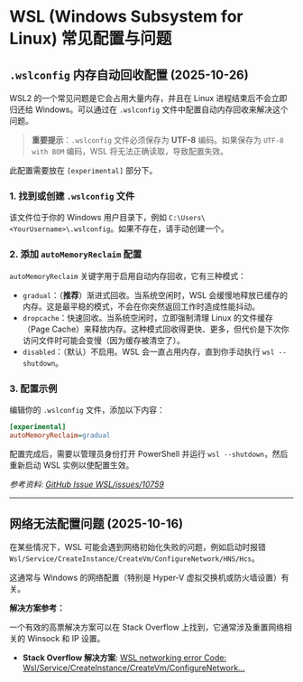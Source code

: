 
# WSL (Windows Subsystem for Linux) 常见配置与问题

## `.wslconfig` 内存自动回收配置 (2025-10-26)

WSL2 的一个常见问题是它会占用大量内存，并且在 Linux 进程结束后不会立即归还给 Windows。可以通过在 `.wslconfig` 文件中配置自动内存回收来解决这个问题。

> **重要提示**：`.wslconfig` 文件必须保存为 **UTF-8** 编码。如果保存为 `UTF-8 with BOM` 编码，WSL 将无法正确读取，导致配置失效。

此配置需要放在 `[experimental]` 部分下。

### 1. 找到或创建 `.wslconfig` 文件

该文件位于你的 Windows 用户目录下，例如 `C:\Users\<YourUsername>\.wslconfig`。如果不存在，请手动创建一个。

### 2. 添加 `autoMemoryReclaim` 配置

`autoMemoryReclaim` 关键字用于启用自动内存回收，它有三种模式：

* `gradual`：（**推荐**）渐进式回收。当系统空闲时，WSL 会缓慢地释放已缓存的内存。这是最平稳的模式，不会在你突然返回工作时造成性能抖动。
* `dropcache`：快速回收。当系统空闲时，立即强制清理 Linux 的文件缓存（Page Cache）来释放内存。这种模式回收得更快、更多，但代价是下次你访问文件时可能会变慢（因为缓存被清空了）。
* `disabled`：（默认）不启用。WSL 会一直占用内存，直到你手动执行 `wsl --shutdown`。

### 3. 配置示例

编辑你的 `.wslconfig` 文件，添加以下内容：

```ini
[experimental]
autoMemoryReclaim=gradual
````

配置完成后，需要以管理员身份打开 PowerShell 并运行 `wsl --shutdown`，然后重新启动 WSL 实例以使配置生效。

*参考资料: [GitHub Issue WSL/issues/10759](https://github.com/microsoft/WSL/issues/10759)*

---

## 网络无法配置问题 (2025-10-16)


在某些情况下，WSL 可能会遇到网络初始化失败的问题，例如启动时报错 `Wsl/Service/CreateInstance/CreateVm/ConfigureNetwork/HNS/Hcs`。

这通常与 Windows 的网络配置（特别是 Hyper-V 虚拟交换机或防火墙设置）有关。

**解决方案参考：**

一个有效的高票解决方案可以在 Stack Overflow 上找到，它通常涉及重置网络相关的 Winsock 和 IP 设置。

  * **Stack Overflow 解决方案**: [WSL networking error Code: Wsl/Service/CreateInstance/CreateVm/ConfigureNetwork...](https://stackoverflow.com/questions/77498634/wsl-networking-error-code-wsl-service-createinstance-createvm-configurenetworki/78092729#78092729)
